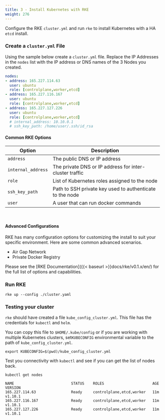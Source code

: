 ```yaml
---
title: 3 - Install Kubernetes with RKE
weight: 276
---
```


Configure the RKE `cluster.yml` and run `rke` to install Kubernetes with a HA `etcd` install.

### Create a `cluster.yml` File

Using the sample below create a `cluster.yml` file. Replace the IP Addresses in the `nodes` list with the IP address or DNS names of the 3 Nodes you created.

```yaml
nodes:
- address: 165.227.114.63
  user: ubuntu
  role: [controlplane,worker,etcd]
- address: 165.227.116.167
  user: ubuntu
  role: [controlplane,worker,etcd]
- address: 165.227.127.226
  user: ubuntu
  role: [controlplane,worker,etcd]
  # internal_address: 10.10.0.1
  # ssh_key_path: /home/user/.ssh/id_rsa
```

#### Common RKE Options

| Option | Description |
| --- | --- |
| `address` | The public DNS or IP address |
| `internal_address` | The private DNS or IP address for inter-cluster traffic |
| `role` | List of Kubernetes roles assigned to the node |
| `ssh_key_path` | Path to SSH private key used to authenticate to the node |
| `user` | A user that can run docker commands |

<br/>

#### Advanced Configurations

RKE has many configuration options for customizing the install to suit your specific environment. Here are some common advanced scenarios.

* Air Gap Network
* Private Docker Registry

Please see the [RKE Documentation]({{< baseurl >}}docs/rke/v0.1.x/en/) for the full list of options and capabilities.

### Run RKE

```
rke up --config ./cluster.yaml
```

### Testing your cluster

`rke` should have created a file `kube_config_cluster.yml`. This file has the credentials for `kubectl` and `helm`.

You can copy this file to `$HOME/.kube/config` or if you are working with multiple Kubernetes clusters, set`KUBECONFIG` environmental variable to the path of `kube_config_cluster.yml`.

```
export KUBECONFIG=$(pwd)/kube_config_cluster.yml
```

Test you connectivity with `kubectl` and see if you can get the list of nodes back.

```
kubectl get nodes

NAME                          STATUS    ROLES                      AGE       VERSION
165.227.114.63                Ready     controlplane,etcd,worker   11m       v1.10.1
165.227.116.167               Ready     controlplane,etcd,worker   11m       v1.10.1
165.227.127.226               Ready     controlplane,etcd,worker   11m       v1.10.1
```
